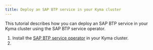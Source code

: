 ```yaml
---
title: Deploy an SAP BTP service in your Kyma cluster
---
```


This tutorial describes how you can deploy an SAP BTP service in your Kyma cluster using the SAP BTP service operator.

1. Install the [SAP BTP service operator](https://github.com/SAP/sap-btp-service-operator) in your Kyma cluster.
2. 
